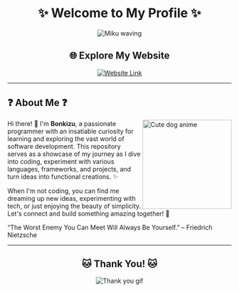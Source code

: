 <h1 align="center">✨ Welcome to My Profile ✨</h1>

<p align="center">
    <img align="center" src="https://i.pinimg.com/originals/5f/62/ff/5f62ff087716bc48984078eca73bf844.gif" alt="Miku waving">
</p>

<h2 align="center">🌐 Explore My Website</h2>
<p align="center">
    <a href="https://bonkizu.vercel.app/" target="_blank">
        <img src="https://img.shields.io/badge/Visit%20Website-%23FF69B4?style=for-the-badge&logo=vercel&logoColor=white" alt="Website Link">
    </a>
</p>

---

<h2>❓ About Me ❓</h2>

<img src="https://w0.peakpx.com/wallpaper/742/628/HD-wallpaper-cute-dog-anime-cute-chibi-dog.jpg" align="right" width="200px" alt="Cute dog anime">

<p>Hi there! 👋 I'm <strong>Bonkizu</strong>, a passionate programmer with an insatiable curiosity for learning and exploring the vast world of software development. This repository serves as a showcase of my journey as I dive into coding, experiment with various languages, frameworks, and projects, and turn ideas into functional creations. ✨</p>

<p>When I'm not coding, you can find me dreaming up new ideas, experimenting with tech, or just enjoying the beauty of simplicity. Let's connect and build something amazing together! 🌟</p>

“The Worst Enemy You Can Meet Will Always Be Yourself.” – Friedrich Nietzsche</p>

---

<h2 align="center">🐱 Thank You! 🐱</h2>
<p align="center">
    <img src="https://i.pinimg.com/originals/4d/34/07/4d34072ba510830234ddf6b855238837.gif" alt="Thank you gif">
</p>
